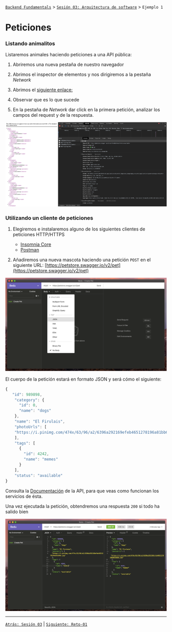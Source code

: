 [`Backend Fundamentals`](../../README.md) > [`Sesión 03: Arquitectura de software`](../README.md) > `Ejemplo 1`

# Peticiones

### Listando animalitos

Listaremos animales haciendo peticiones a una API pública: 

1. Abriremos una nueva pestaña de nuestro navegador

2. Abrimos el inspector de elementos y nos dirigiremos a la pestaña *Network*

3. Abrimos el [siguiente enlace:](https://petstore.swagger.io/v2/pet/findByStatus?status=available)

4. Observar que es lo que sucede

5. En la pestaña de *Network* dar click en la primera petición, analizar los campos del request y de la respuesta.


<img src="img/Untitled1.png" width="1000">

### Utilizando un cliente de peticiones

1. Elegiremos e instalaremos alguno de los siguientes clientes de peticiones HTTP/HTTPS
    - [Insomnia Core](https://insomnia.rest/)
    - [Postman](https://www.postman.com/)

2. Añadiremos una nueva mascota haciendo una petición `POST` en el siguiente URL: [https://petstore.swagger.io/v2/pet](https://petstore.swagger.io/v2/pet)

<img src="img/Untitled2.png" width="700">

El cuerpo de la petición estará en formato JSON y será cómo el siguiente:

```jsx
{
   "id": 989898,
    "category": {
      "id": 0,
      "name": "dogs"
    },
    "name": "El Firulais",
    "photoUrls": [
    "https://i.pinimg.com/474x/63/96/a2/6396a292169efeb4651278196a81bb6b.jpg"
    ],
    "tags": [
      {
        "id": 4242,
        "name": "memes"
      }
    ],
    "status": "available"
}
```

Consulta la [Documentación](https://petstore.swagger.io/#/) de la API, para que veas como funcionan los servicios de ésta.

Una vez ejecutada la petición, obtendremos una respuesta `200` si todo ha salido bien

<img src="img/Untitled3.png" width="900">

-------

[`Atrás: Sesión 03`](../README.md) | [`Siguiente: Reto-01`](../Reto-01)

